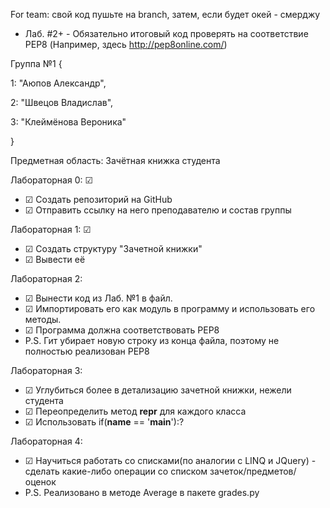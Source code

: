 For team: свой код пушьте на branch, затем, если будет окей - смерджу
  * Лаб. #2+ - Обязательно итоговый код проверять на соответствие PEP8 (Например, здесь http://pep8online.com/)

Группа №1 {

1: "Аюпов Александр",

2: "Швецов Владислав",

3: "Клеймёнова Вероника"

}

Предметная область: Зачётная книжка студента

Лабораторная 0: ☑
 * ☑ Создать репозиторий на GitHub 
 * ☑ Отправить ссылку на него преподавателю и состав группы 

Лабораторная 1: ☑
 * ☑ Создать структуру "Зачетной книжки"
 * ☑ Вывести её                                              

Лабораторная 2: 
 * ☑ Вынести код из Лаб. №1 в файл. 
 * ☑ Импортировать его как модуль в программу и использовать его методы.
 * ☑ Программа должна соответствовать PEP8
 * P.S. Гит убирает новую строку из конца файла, поэтому не полностью реализован PEP8

Лабораторная 3: 
 * ☑ Углубиться более в детализацию зачетной книжки, нежели студента
 * ☑ Переопределить метод __repr__ для каждого класса
 * ☑ Использовать if(__name__ == '__main__'):?
 
 Лабораторная 4: 
 * ☑ Научиться работать со списками(по аналогии с LINQ и JQuery) - сделать какие-либо операции со списком зачеток/предметов/оценок
 * P.S. Реализовано в методе Average в пакете grades.py
